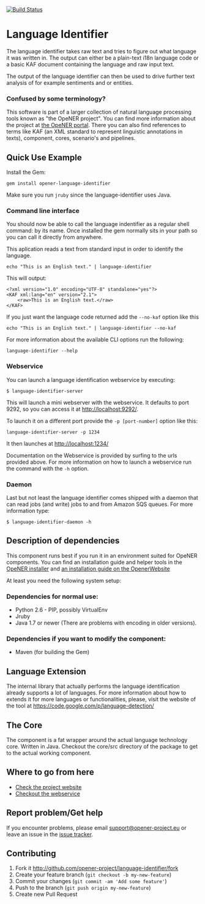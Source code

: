 [![Build Status](https://drone.io/github.com/opener-project/language-identifier/status.png)](https://drone.io/github.com/opener-project/language-identifier/latest)

# Language Identifier

The language identifier takes raw text and tries to figure out what language it was written in. The output can either be a plain-text i18n language code or a basic KAF document containing the language and raw input text.

The output of the language identifier can then be used to drive further text analysis of for example sentiments and or entities.

### Confused by some terminology?

This software is part of a larger collection of natural language processing tools known as "the OpeNER project". You can find more information about the project at [the OpeNER portal](http://opener-project.github.io). There you can also find references to terms like KAF (an XML standard to represent linguistic annotations in texts), component, cores, scenario's and pipelines.

Quick Use Example
-----------------

Install the Gem:

    gem install opener-language-identifier

Make sure you run ```jruby``` since the language-identifier uses Java.

### Command line interface

You should now be able to call the language indentifier as a regular shell command: by its name. Once installed the gem normally sits in your path so you can call it directly from anywhere.

This aplication reads a text from standard input in order to identify the language.

    echo "This is an English text." | language-identifier

This will output:

~~~~
<?xml version="1.0" encoding="UTF-8" standalone="yes"?>
<KAF xml:lang="en" version="2.1">
    <raw>This is an English text.</raw>
</KAF>
~~~~

If you just want the language code returned add the ```--no-kaf``` option like this

    echo "This is an English text." | language-identifier --no-kaf

For more information about the available CLI options run the following:

    language-identifier --help

### Webservice

You can launch a language identification webservice by executing:

    $ language-identifier-server

This will launch a mini webserver with the webservice. It defaults to port 9292, so you can access it at <http://localhost:9292/>.

To launch it on a different port provide the `-p [port-number]` option like
this:

    language-identifier-server -p 1234

It then launches at <http://localhost:1234/>

Documentation on the Webservice is provided by surfing to the urls provided
above. For more information on how to launch a webservice run the command with
the ```-h``` option.

### Daemon

Last but not least the language identifier comes shipped with a daemon that
can read jobs (and write) jobs to and from Amazon SQS queues. For more
information type:

    $ language-identifier-daemon -h

Description of dependencies
---------------------------

This component runs best if you run it in an environment suited for OpeNER
components. You can find an installation guide and helper tools in the [OpeNER installer](https://github.com/opener-project/opener-installer) and [an installation guide on the OpenerWebsite](http://opener-project.github.io/getting-started/how-to/local-installation.html)

At least you need the following system setup:

### Dependencies for normal use:

* Python 2.6 - PIP, possibly VirtualEnv
* Jruby
* Java 1.7 or newer (There are problems with encoding in older versions).

### Dependencies if you want to modify the component:

* Maven (for building the Gem)

Language Extension
------------------

The internal library that actually performs the language identification already supports a lot of languages. 
For more information about how to extends it for more languages or functionalities, please, visit the website of the tool at <a href="https://code.google.com/p/language-detection/">https://code.google.com/p/language-detection/</a>

The Core
--------
  
The component is a fat wrapper around the actual language technology core.
Written in Java. Checkout the core/src directory of the package to get to the
actual working component.

Where to go from here
---------------------

* [Check the project website](http://opener-project.github.io)
* [Checkout the webservice](http://opener.olery.com/language-identifier)

Report problem/Get help
-----------------------

If you encounter problems, please email support@opener-project.eu or leave an
issue in the [issue tracker](https://github.com/opener-project/language-identifier/issues). 

Contributing
------------

1. Fork it <http://github.com/opener-project/language-identifier/fork>
2. Create your feature branch (`git checkout -b my-new-feature`)
3. Commit your changes (`git commit -am 'Add some feature'`)
4. Push to the branch (`git push origin my-new-feature`)
5. Create new Pull Request
